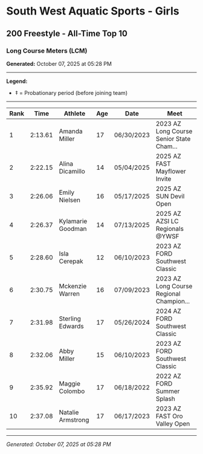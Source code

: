 # South West Aquatic Sports - Girls
## 200 Freestyle - All-Time Top 10
### Long Course Meters (LCM)

**Generated:** October 07, 2025 at 05:28 PM

---

**Legend:**
- ‡ = Probationary period (before joining team)

---

| Rank | Time | Athlete | Age | Date | Meet |
|------|------|---------|-----|------|------|
| 1 | 2:13.61 | Amanda Miller | 17 | 06/30/2023 | 2023 AZ Long Course Senior State Cham... |
| 2 | 2:22.15 | Alina Dicamillo | 14 | 05/04/2025 | 2025 AZ FAST Mayflower Invite |
| 3 | 2:26.06 | Emily Nielsen | 16 | 05/17/2025 | 2025 AZ SUN Devil Open |
| 4 | 2:26.37 | Kylamarie Goodman | 14 | 07/13/2025 | 2025 AZ AZSI LC Regionals @YWSF |
| 5 | 2:28.60 | Isla Cerepak | 12 | 06/10/2023 | 2023 AZ FORD Southwest Classic |
| 6 | 2:30.75 | Mckenzie Warren | 16 | 07/09/2023 | 2023 AZ Long Course Regional Champion... |
| 7 | 2:31.98 | Sterling Edwards | 17 | 05/26/2024 | 2024 AZ FORD Southwest Classic |
| 8 | 2:32.06 | Abby Miller | 15 | 06/10/2023 | 2023 AZ FORD Southwest Classic |
| 9 | 2:35.92 | Maggie Colombo | 17 | 06/18/2022 | 2022 AZ FORD Summer Splash |
| 10 | 2:37.08 | Natalie Armstrong | 17 | 06/17/2023 | 2023 AZ FAST Oro Valley Open |

---

*Generated: October 07, 2025 at 05:28 PM*
